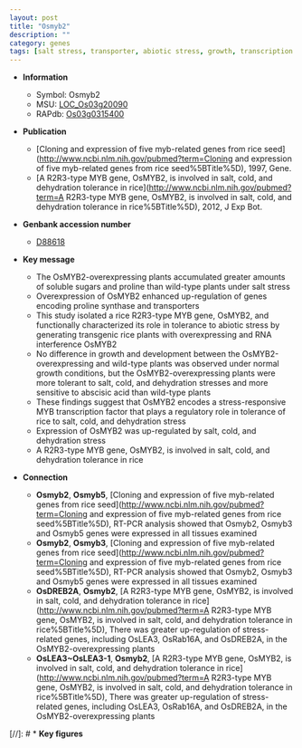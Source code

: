 ```yaml
---
layout: post
title: "Osmyb2"
description: ""
category: genes
tags: [salt stress, transporter, abiotic stress, growth, transcription factor, salt]
---
```


* **Information**  
    + Symbol: Osmyb2  
    + MSU: [LOC_Os03g20090](http://rice.plantbiology.msu.edu/cgi-bin/ORF_infopage.cgi?orf=LOC_Os03g20090)  
    + RAPdb: [Os03g0315400](http://rapdb.dna.affrc.go.jp/viewer/gbrowse_details/irgsp1?name=Os03g0315400)  

* **Publication**  
    + [Cloning and expression of five myb-related genes from rice seed](http://www.ncbi.nlm.nih.gov/pubmed?term=Cloning and expression of five myb-related genes from rice seed%5BTitle%5D), 1997, Gene.
    + [A R2R3-type MYB gene, OsMYB2, is involved in salt, cold, and dehydration tolerance in rice](http://www.ncbi.nlm.nih.gov/pubmed?term=A R2R3-type MYB gene, OsMYB2, is involved in salt, cold, and dehydration tolerance in rice%5BTitle%5D), 2012, J Exp Bot.

* **Genbank accession number**  
    + [D88618](http://www.ncbi.nlm.nih.gov/nuccore/D88618)

* **Key message**  
    + The OsMYB2-overexpressing plants accumulated greater amounts of soluble sugars and proline than wild-type plants under salt stress
    + Overexpression of OsMYB2 enhanced up-regulation of genes encoding proline synthase and transporters
    + This study isolated a rice R2R3-type MYB gene, OsMYB2, and functionally characterized its role in tolerance to abiotic stress by generating transgenic rice plants with overexpressing and RNA interference OsMYB2
    + No difference in growth and development between the OsMYB2-overexpressing and wild-type plants was observed under normal growth conditions, but the OsMYB2-overexpressing plants were more tolerant to salt, cold, and dehydration stresses and more sensitive to abscisic acid than wild-type plants
    + These findings suggest that OsMYB2 encodes a stress-responsive MYB transcription factor that plays a regulatory role in tolerance of rice to salt, cold, and dehydration stress
    + Expression of OsMYB2 was up-regulated by salt, cold, and dehydration stress
    + A R2R3-type MYB gene, OsMYB2, is involved in salt, cold, and dehydration tolerance in rice

* **Connection**  
    + __Osmyb2__, __Osmyb5__, [Cloning and expression of five myb-related genes from rice seed](http://www.ncbi.nlm.nih.gov/pubmed?term=Cloning and expression of five myb-related genes from rice seed%5BTitle%5D), RT-PCR analysis showed that Osmyb2, Osmyb3 and Osmyb5 genes were expressed in all tissues examined
    + __Osmyb2__, __Osmyb3__, [Cloning and expression of five myb-related genes from rice seed](http://www.ncbi.nlm.nih.gov/pubmed?term=Cloning and expression of five myb-related genes from rice seed%5BTitle%5D), RT-PCR analysis showed that Osmyb2, Osmyb3 and Osmyb5 genes were expressed in all tissues examined
    + __OsDREB2A__, __Osmyb2__, [A R2R3-type MYB gene, OsMYB2, is involved in salt, cold, and dehydration tolerance in rice](http://www.ncbi.nlm.nih.gov/pubmed?term=A R2R3-type MYB gene, OsMYB2, is involved in salt, cold, and dehydration tolerance in rice%5BTitle%5D), There was greater up-regulation of stress-related genes, including OsLEA3, OsRab16A, and OsDREB2A, in the OsMYB2-overexpressing plants
    + __OsLEA3~OsLEA3-1__, __Osmyb2__, [A R2R3-type MYB gene, OsMYB2, is involved in salt, cold, and dehydration tolerance in rice](http://www.ncbi.nlm.nih.gov/pubmed?term=A R2R3-type MYB gene, OsMYB2, is involved in salt, cold, and dehydration tolerance in rice%5BTitle%5D), There was greater up-regulation of stress-related genes, including OsLEA3, OsRab16A, and OsDREB2A, in the OsMYB2-overexpressing plants

[//]: # * **Key figures**  


